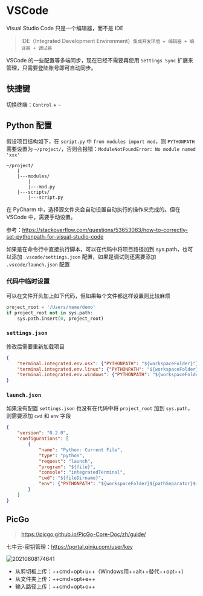 # VSCode

Visual Studio Code 只是一个编辑器，而不是 IDE

> IDE（Integrated Development Environment）`集成开发环境 = 编辑器 + 编译器 + 调试器`

VSCode 的一些配置等多端同步，现在已经不需要再使用 `Settings Sync` 扩展来管理，只需要登陆账号即可自动同步。

## 快捷键

切换终端：`Control` + `~`

## Python 配置

假设项目结构如下，在 `script.py` 中 `from modules import mod`，则 `PYTHONPATH` 需要设置为 `~/project/`，否则会报错：`ModuleNotFoundError: No module named 'xxx'`

```text
~/project/
    |
    |---modules/
        |
        |---mod.py
    |---scripts/
        |---script.py
```

在 PyCharm 中，选择源文件夹会自动设置自动执行的操作来完成的。但在 VSCode 中，需要手动设置。

参考：<https://stackoverflow.com/questions/53653083/how-to-correctly-set-pythonpath-for-visual-studio-code>

如果是在命令行中直接执行脚本，可以在代码中将项目路径加到 sys.path，也可以添加 `.vscode/settings.json` 配置，如果是调试则还需要添加 `.vscode/launch.json` 配置

### 代码中临时设置

可以在文件开头加上如下代码，但如果每个文件都这样设置则比较麻烦

```python
project_root = '/Users/name/demo'
if project_root not in sys.path:
    sys.path.insert(0, project_root)
```

### `settings.json`

修改后需要重新加载项目

```json
{
    "terminal.integrated.env.osx": {"PYTHONPATH": "${workspaceFolder}"},
    "terminal.integrated.env.linux": {"PYTHONPATH": "${workspaceFolder}"},
    "terminal.integrated.env.windows": {"PYTHONPATH": "${workspaceFolder}"}
}
```

### `launch.json`

如果没有配置 `settings.json` 也没有在代码中将 `project_root` 加到 `sys.path`，则需要添加 `cwd` 和 `env` 字段

```json
{
    "version": "0.2.0",
    "configurations": [
        {
            "name": "Python: Current File",
            "type": "python",
            "request": "launch",
            "program": "${file}",
            "console": "integratedTerminal",
            "cwd": "${fileDirname}",
            "env": {"PYTHONPATH": "${workspaceFolder}${pathSeparator}${env:PYTHONPATH}"}
        }
    ]
}
```

## PicGo

> <https://picgo.github.io/PicGo-Core-Doc/zh/guide/>

七牛云-密钥管理：<https://portal.qiniu.com/user/key>

![20210808174641](http://image.zuoright.com/20210808174641.png)

- 从剪切板上传：++cmd+opt+u++（Windows用++alt++替代++opt++）
- 从文件夹上传：++cmd+opt+e++
- 输入路径上传：++cmd+opt+o++
